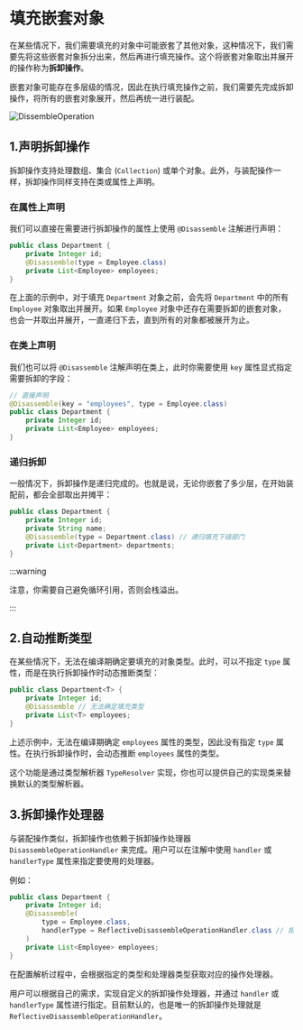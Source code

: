 # 填充嵌套对象

在某些情况下，我们需要填充的对象中可能嵌套了其他对象，这种情况下，我们需要先将这些嵌套对象拆分出来，然后再进行填充操作。这个将嵌套对象取出并展开的操作称为**拆卸操作**。

嵌套对象可能存在多层级的情况，因此在执行填充操作之前，我们需要先完成拆卸操作，将所有的嵌套对象展开，然后再统一进行装配。

![DissembleOperation](https://img.xiajibagao.top/image-20230220182831112.png)

## 1.声明拆卸操作

拆卸操作支持处理数组、集合 (`Collection`) 或单个对象。此外，与装配操作一样，拆卸操作同样支持在类或属性上声明。

### 在属性上声明

我们可以直接在需要进行拆卸操作的属性上使用 `@Disassemble` 注解进行声明：

```java
public class Department {
    private Integer id;
    @Disassemble(type = Employee.class)
    private List<Employee> employees;
}
```

在上面的示例中，对于填充 `Department` 对象之前，会先将 `Department` 中的所有 `Employee` 对象取出并展开。如果 `Employee` 对象中还存在需要拆卸的嵌套对象，也会一并取出并展开，一直递归下去，直到所有的对象都被展开为止。

### 在类上声明

我们也可以将 `@Disassemble` 注解声明在类上，此时你需要使用 `key` 属性显式指定需要拆卸的字段：

```java
// 直接声明
@Disassemble(key = "employees", type = Employee.class)
public class Department {
    private Integer id;
    private List<Employee> employees;
}
```

### 递归拆卸

一般情况下，拆卸操作是递归完成的。也就是说，无论你嵌套了多少层，在开始装配前，都会全部取出并摊平：

~~~java
public class Department {
    private Integer id;
    private String name;
    @Disassemble(type = Department.class) // 递归填充下级部门
    private List<Department> departments;
}
~~~

:::warning

注意，你需要自己避免循环引用，否则会栈溢出。

:::

## 2.自动推断类型

在某些情况下，无法在编译期确定要填充的对象类型。此时，可以不指定 `type` 属性，而是在执行拆卸操作时动态推断类型：

```java
public class Department<T> {
    private Integer id;
    @Disassemble // 无法确定填充类型
    private List<T> employees;
}
```

上述示例中，无法在编译期确定 `employees` 属性的类型，因此没有指定 `type` 属性。在执行拆卸操作时，会动态推断 `employees` 属性的类型。

这个功能是通过类型解析器 `TypeResolver` 实现，你也可以提供自己的实现类来替换默认的类型解析器。

## 3.拆卸操作处理器

与装配操作类似，拆卸操作也依赖于拆卸操作处理器 `DisassembleOperationHandler` 来完成。用户可以在注解中使用 `handler` 或 `handlerType` 属性来指定要使用的处理器。

例如：

```java
public class Department {
    private Integer id;
    @Disassemble(
        type = Employee.class,
        handlerType = ReflectiveDisassembleOperationHandler.class // 指定操作处理器
    )
    private List<Employee> employees;
}
```

在配置解析过程中，会根据指定的类型和处理器类型获取对应的操作处理器。

用户可以根据自己的需求，实现自定义的拆卸操作处理器，并通过 `handler` 或 `handlerType` 属性进行指定。目前默认的，也是唯一的拆卸操作处理就是 `ReflectiveDisassembleOperationHandler`。